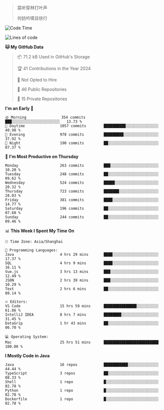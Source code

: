 > 莫听穿林打叶声
> 
> 何妨吟啸且徐行

<!-- ![Github Stats](https://github-readme-stats.vercel.app/api?username=catch6&count_private=true&show_icons=true&theme=gruvbox) -->

<!-- ![Top Langs](https://github-readme-stats.vercel.app/api/top-langs/?username=catch6&layout=compact) -->

<!--START_SECTION:waka-->
![Code Time](http://img.shields.io/badge/Code%20Time-1%2C349%20hrs%2043%20mins-blue)

![Lines of code](https://img.shields.io/badge/From%20Hello%20World%20I%27ve%20Written-9.4%20million%20lines%20of%20code-blue)

**🐱 My GitHub Data** 

> 📦 71.2 kB Used in GitHub's Storage 
 > 
> 🏆 41 Contributions in the Year 2024
 > 
> 🚫 Not Opted to Hire
 > 
> 📜 46 Public Repositories 
 > 
> 🔑 15 Private Repositories 
 > 
**I'm an Early 🐤** 

```text
🌞 Morning                354 commits         ███░░░░░░░░░░░░░░░░░░░░░░   13.73 % 
🌆 Daytime                1057 commits        ██████████░░░░░░░░░░░░░░░   40.98 % 
🌃 Evening                978 commits         █████████░░░░░░░░░░░░░░░░   37.92 % 
🌙 Night                  190 commits         ██░░░░░░░░░░░░░░░░░░░░░░░   07.37 % 
```
📅 **I'm Most Productive on Thursday** 

```text
Monday                   263 commits         ███░░░░░░░░░░░░░░░░░░░░░░   10.20 % 
Tuesday                  248 commits         ██░░░░░░░░░░░░░░░░░░░░░░░   09.62 % 
Wednesday                524 commits         █████░░░░░░░░░░░░░░░░░░░░   20.32 % 
Thursday                 723 commits         ███████░░░░░░░░░░░░░░░░░░   28.03 % 
Friday                   381 commits         ████░░░░░░░░░░░░░░░░░░░░░   14.77 % 
Saturday                 196 commits         ██░░░░░░░░░░░░░░░░░░░░░░░   07.60 % 
Sunday                   244 commits         ██░░░░░░░░░░░░░░░░░░░░░░░   09.46 % 
```


📊 **This Week I Spent My Time On** 

```text
🕑︎ Time Zone: Asia/Shanghai

💬 Programming Languages: 
Java                     4 hrs 29 mins       ████░░░░░░░░░░░░░░░░░░░░░   17.37 % 
SQL                      4 hrs 9 mins        ████░░░░░░░░░░░░░░░░░░░░░   16.11 % 
Vue.js                   3 hrs 13 mins       ███░░░░░░░░░░░░░░░░░░░░░░   12.49 % 
JSON                     2 hrs 39 mins       ███░░░░░░░░░░░░░░░░░░░░░░   10.29 % 
Text                     2 hrs 6 mins        ██░░░░░░░░░░░░░░░░░░░░░░░   08.14 % 

🔥 Editors: 
VS Code                  15 hrs 59 mins      ███████████████░░░░░░░░░░   61.86 % 
IntelliJ IDEA            8 hrs 7 mins        ████████░░░░░░░░░░░░░░░░░   31.45 % 
DataGrip                 1 hr 43 mins        ██░░░░░░░░░░░░░░░░░░░░░░░   06.70 % 

💻 Operating System: 
Mac                      25 hrs 51 mins      █████████████████████████   100.00 % 
```

**I Mostly Code in Java** 

```text
Java                     16 repos            ███████████░░░░░░░░░░░░░░   44.44 % 
TypeScript               3 repos             ██░░░░░░░░░░░░░░░░░░░░░░░   08.33 % 
Shell                    1 repo              █░░░░░░░░░░░░░░░░░░░░░░░░   02.78 % 
Python                   1 repo              █░░░░░░░░░░░░░░░░░░░░░░░░   02.78 % 
Dockerfile               1 repo              █░░░░░░░░░░░░░░░░░░░░░░░░   02.78 % 
```




<!--END_SECTION:waka-->

